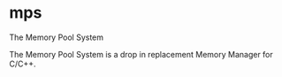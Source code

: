 # mps
The Memory Pool System

The Memory Pool System is a drop in replacement Memory Manager for C/C++.
